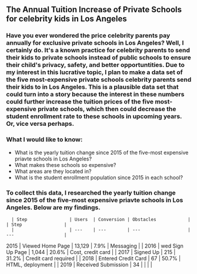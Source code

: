 ## The Annual Tuition Increase of Private Schools for celebrity kids in Los Angeles

### Have you ever wondered the price celebrity parents pay annually for exclusive private schools in Los Angeles? Well, I certainly do. It's a known practice for celebrity parents to send their kids to private schools instead of public schools to ensure their child's privacy, safety, and better opportuntities. Due to my interest in this lucrative topic, I plan to make a data set of the five most-expensive private schools celebrity parents send their kids to in Los Angeles. This is a plausible data set that could turn into a story because the interest in these numbers could further increase the tuition prices of the five most-expensive private schools, which then could decrease the student enrollment rate to these schools in upcoming years. Or, vice versa perhaps.

### What I would like to know:
* What is the yearly tuition change since 2015 of the five-most expensive priavte schools in Los Angeles?
* What makes these schools so expensive?
* What areas are they located in?
* What is the student enrollment population since 2015 in each school?

### To collect this data, I researched the yearly tuition change since 2015 of the five-most expensive priavte schools in Los Angeles. Below are my findings.

      | Step                | Users  | Conversion | Obstacles            | | Step                | 
      |                     | ---    | ---        | ---                  | ---                   |
2015  | Viewed Home Page    | 13,129 | 7.9%       | Messaging            |                       |
2016  | wed Sign Up Page    | 1,044  | 20.6%      | Cost, credit card    |                       |
2017  | Signed Up           | 215    | 31.2%      | Credit card required |                       |
2018  | Entered Credit Card | 67     | 50.7%      | HTML, deployment     |                       |
2019  | Received Submission | 34     |            |                      |                       |

